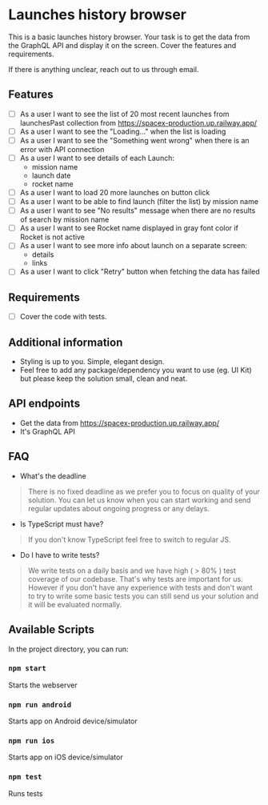 # Launches history browser

This is a basic launches history browser. Your task is to get the data from the GraphQL API and display it on the screen.
Cover the features and requirements.

If there is anything unclear, reach out to us through email.

## Features
- [ ] As a user I want to see the list of 20 most recent launches from launchesPast collection from https://spacex-production.up.railway.app/
- [ ] As a user I want to see the "Loading..." when the list is loading
- [ ] As a user I want to see the "Something went wrong" when there is an error with API connection
- [ ] As a user I want to see details of each Launch:
    - mission name
    - launch date
    - rocket name
- [ ] As a user I want to load 20 more launches on button click
- [ ] As a user I want to be able to find launch (filter the list) by mission name
- [ ] As a user I want to see "No results" message when there are no results of search by mission name
- [ ] As a user I want to see Rocket name displayed in gray font color if Rocket is not active
- [ ] As a user I want to see more info about launch on a separate screen:
    - details
    - links
- [ ] As a user I want to click "Retry" button when fetching the data has failed

## Requirements
- [ ] Cover the code with tests.

## Additional information
- Styling is up to you. Simple, elegant design.
- Feel free to add any package/dependency you want to use (eg. UI Kit) but please keep the solution small, clean and neat.

## API endpoints
- Get the data from https://spacex-production.up.railway.app/
- It's GraphQL API

## FAQ
- What's the deadline
> There is no fixed deadline as we prefer you to focus on quality of your solution. You can let us know when you can start working and send regular
updates about ongoing progress or any delays.
- Is TypeScript must have?
> If you don't know TypeScript feel free to switch to regular JS.
- Do I have to write tests?
> We write tests on a daily basis and we have high ( > 80% ) test coverage of our codebase. That's why tests are important for us.
> However if you don't have any experience with tests and don't want to try to write some basic tests you can still send us your
> solution and it will be evaluated normally.
## Available Scripts

In the project directory, you can run:

### `npm start`

Starts the webserver

### `npm run android`

Starts app on Android device/simulator

### `npm run ios`

Starts app on iOS device/simulator

### `npm test`

Runs tests
